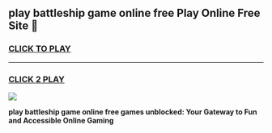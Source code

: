 
## play battleship game online free Play Online Free Site 👋
<h3>
<a href="https://download.freeplayer.one?title=play_battleship_game_online_free&ref=21F">CLICK TO PLAY</a></h3>
<hr>

<h3>
<a href="https://download.freeplayer.one?title=play_battleship_game_online_free&ref=21F">CLICK 2 PLAY</a>
  
</h3>

<a href="https://download.freeplayer.one?title=play_battleship_game_online_free&ref=21F"><img src="https://cdnb.artstation.com/p/assets/images/images/032/539/853/original/anto-thomas-button-gif.gif"></a>


**play battleship game online free games unblocked: Your Gateway to Fun and Accessible Online Gaming**
